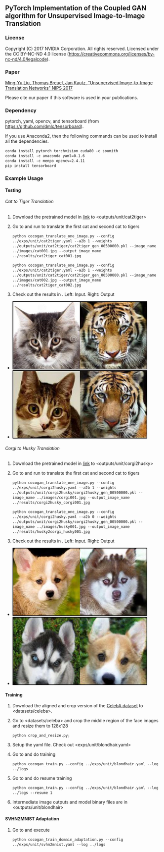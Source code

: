 

## PyTorch Implementation of the Coupled GAN algorithm for Unsupervised Image-to-Image Translation

### License

Copyright (C) 2017 NVIDIA Corporation.  All rights reserved.
Licensed under the CC BY-NC-ND 4.0 license (https://creativecommons.org/licenses/by-nc-nd/4.0/legalcode). 

### Paper

[Ming-Yu Liu, Thomas Breuel, Jan Kautz, "Unsupervised Image-to-Image Translation Networks" NIPS 2017](https://arxiv.org/abs/1703.00848)

Please cite our paper if this software is used in your publications.

### Dependency
pytorch, yaml, opencv, and tensorboard (from https://github.com/dmlc/tensorboard).

If you use Anaconda2, then the following commands can be used to install all the dependencies.

```
conda install pytorch torchvision cuda80 -c soumith
conda install -c anaconda yaml=0.1.6
conda install -c menpo opencv=2.4.11
pip install tensorboard
```

### Example Usage

#### Testing 

###### Cat to Tiger Translation
1. Download the pretrained model in [link](https://drive.google.com/open?id=0BwpOatrZwxK6V1Bwai1GZFQ2Q0k) to <outputs/unit/cat2tiger>

2. Go to <src> and run to translate the first cat and second cat to tigers
    ```
    python cocogan_translate_one_image.py --config ../exps/unit/cat2tiger.yaml --a2b 1 --weights ../outputs/unit/cat2tiger/cat2tiger_gen_00500000.pkl --image_name ../images/cat001.jpg --output_image_name ../results/cat2tiger_cat001.jpg
    ```
    ```
    python cocogan_translate_one_image.py --config ../exps/unit/cat2tiger.yaml --a2b 1 --weights ../outputs/unit/cat2tiger/cat2tiger_gen_00500000.pkl --image_name ../images/cat002.jpg --output_image_name ../results/cat2tiger_cat002.jpg
    ```

4. Check out the results in <results>. Left: Input. Right: Output
 - ![](./results/cat2tiger_cat001.jpg)
 - ![](./results/cat2tiger_cat002.jpg)
 
###### Corgi to Husky Translation
1. Download the pretrained model in [link](https://drive.google.com/open?id=0BwpOatrZwxK6NktUSWZRNE14Ym8) to <outputs/unit/corgi2husky>

2. Go to <src> and run to translate the first cat and second cat to tigers
    ```
    python cocogan_translate_one_image.py --config ../exps/unit/corgi2husky.yaml --a2b 1 --weights ../outputs/unit/corgi2husky/corgi2husky_gen_00500000.pkl --image_name ../images/corgi001.jpg --output_image_name ../results/corgi2husky_corgi001.jpg
    ```
    ```
    python cocogan_translate_one_image.py --config ../exps/unit/corgi2husky.yaml --a2b 0 --weights ../outputs/unit/corgi2husky/corgi2husky_gen_00500000.pkl --image_name ../images/husky001.jpg --output_image_name ../results/husky2corgi_husky001.jpg
    ```

4. Check out the results in <results>. Left: Input. Right: Output
 - ![](./results/corgi2husky_corgi001.jpg)
 - ![](./results/husky2corgi_husky001.jpg)
 
#### Training
1. Download the aligned and crop version of the [CelebA dataset](http://mmlab.ie.cuhk.edu.hk/projects/CelebA.html) to <datasets/celeba>. 

2. Go to <datasets/celeba> and crop the middle region of the face images and resize them to 128x128
    ```
    python crop_and_resize.py;
    ```

3. Setup the yaml file. Check out <exps/unit/blondhair.yaml>

4. Go to <src> and do training
     ```
    python cocogan_train.py --config ../exps/unit/blondhair.yaml --log ../logs
    ```
5. Go to <src> and do resume training 
     ```
    python cocogan_train.py --config ../exps/unit/blondhair.yaml --log ../logs --resume 1
    ```
    
6. Intermediate image outputs and model binary files are in <outputs/unit/blondhair>

#### SVHN2MNIST Adaptation

1. Go to <src> and execute
     ```
    python cocogan_train_domain_adaptation.py --config ../exps/unit/svhn2mnist.yaml --log ../logs
    ```